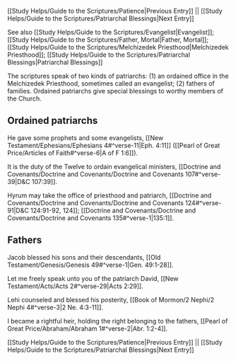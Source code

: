 [[Study Helps/Guide to the Scriptures/Patience|Previous Entry]]  ||  [[Study Helps/Guide to the Scriptures/Patriarchal Blessings|Next Entry]]

 See also [[Study Helps/Guide to the Scriptures/Evangelist|Evangelist]]; [[Study Helps/Guide to the Scriptures/Father, Mortal|Father, Mortal]]; [[Study Helps/Guide to the Scriptures/Melchizedek Priesthood|Melchizedek Priesthood]]; [[Study Helps/Guide to the Scriptures/Patriarchal Blessings|Patriarchal Blessings]]

 The scriptures speak of two kinds of patriarchs: (1) an ordained office in the Melchizedek Priesthood, sometimes called an evangelist; (2) fathers of families. Ordained patriarchs give special blessings to worthy members of the Church.

## Ordained patriarchs

 He gave some prophets and some evangelists, [[New Testament/Ephesians/Ephesians 4#^verse-11|Eph. 4:11]] ([[Pearl of Great Price/Articles of Faith#^verse-6|A of F 1:6]]).

 It is the duty of the Twelve to ordain evangelical ministers, [[Doctrine and Covenants/Doctrine and Covenants/Doctrine and Covenants 107#^verse-39|D&C 107:39]].

 Hyrum may take the office of priesthood and patriarch, [[Doctrine and Covenants/Doctrine and Covenants/Doctrine and Covenants 124#^verse-91|D&C 124:91-92, 124]]; [[Doctrine and Covenants/Doctrine and Covenants/Doctrine and Covenants 135#^verse-1|135:1]].

## Fathers

 Jacob blessed his sons and their descendants, [[Old Testament/Genesis/Genesis 49#^verse-1|Gen. 49:1-28]].

 Let me freely speak unto you of the patriarch David, [[New Testament/Acts/Acts 2#^verse-29|Acts 2:29]].

 Lehi counseled and blessed his posterity, [[Book of Mormon/2 Nephi/2 Nephi 4#^verse-3|2 Ne. 4:3-11]].

 I became a rightful heir, holding the right belonging to the fathers, [[Pearl of Great Price/Abraham/Abraham 1#^verse-2|Abr. 1:2-4]].

[[Study Helps/Guide to the Scriptures/Patience|Previous Entry]]  ||  [[Study Helps/Guide to the Scriptures/Patriarchal Blessings|Next Entry]]